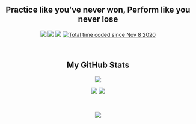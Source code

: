 <h2 align='center'>Practice like you've never won, Perform like you never lose</h3>

<!-- Add in a cool image here  -->

<p align="center">
 
 <img src="https://badges.pufler.dev/visits/KermitTheFr0g/KermitTheFr0g"/> 
 <img src="https://badges.pufler.dev/repos/KermitTheFr0g"/>
 <img src="https://badges.pufler.dev/commits/monthly/KermitTheFr0g" />
 <a href="https://wakatime.com/@0810df92-47c7-4e75-8fa7-dc9bf23b12b5"><img src="https://wakatime.com/badge/user/0810df92-47c7-4e75-8fa7-dc9bf23b12b5.svg" alt="Total time coded since Nov 8 2020" /></a>

</p>

<!-- Contact me page
<h2 align="center">Contact Me</h2>
<p align="center">
<a href="mailto: o.gray@ldnfam.com">
 <img src="https://img.shields.io/badge/-Oli Gray-c14438?style=flat-square&logo=Gmail&logoColor=white&link=mailto:o.gray@ldnfam.com"/>
</a>
 <a href="https://twitter.com/OGKermit_">
 <img src="https://img.shields.io/badge/-OGKermit_-blue?style=flat-square&logo=twitter&logoColor=white&link=https://twitter.com/OGKermit_"/>
</a>
</p>
-->

<br>

<h2 align="center">My GitHub Stats</h2>

<p align="center">
  <img src = "http://github-readme-streak-stats.herokuapp.com?user=KermitTheFr0g&theme=radical&hide_border=true&date_format=M%20j%5B%2C%20Y%5D">  
</p>

<p align = "center">
  <img  src = "https://github-readme-stats.vercel.app/api?username=KermitTheFr0g&show_icons=true&theme=radical&line_height=27&hide_border=true">
  <img src = "https://github-readme-stats.vercel.app/api/top-langs/?username=KermitTheFr0g&hide=html,css,java,shaderlab,kotlin,hlsl&theme=radical&hide_border=true">
</p>

<br>

<p align = "center">
 <img src="https://activity-graph.herokuapp.com/graph?username=KermitTheFr0g&theme=redical&hide_border=true">
</p>
<!--
<hr>

<p align="center">Life like a toaster, they only care when the bread pop out</p>
-->

